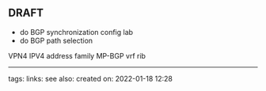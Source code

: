 ## DRAFT

- do BGP synchronization config lab
- do BGP path selection 


VPN4
IPV4 address family
MP-BGP
vrf
rib

---
tags:
links:
see also:
created on: 2022-01-18 12:28